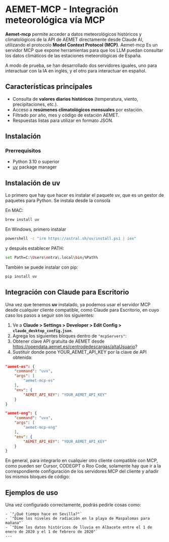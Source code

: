 
# AEMET-MCP - Integración meteorológica vía MCP

**Aemet-mcp** permite acceder a datos meteorológicos históricos y climatológicos de la API de AEMET directamente desde Claude AI, utilizando el protocolo **Model Context Protocol (MCP)**.
Aemet-mcp Es un servidor MCP que expone herramientas para que los LLM 
puedan consultar los datos climáticos de las estaciones meteorológicas de España.

A modo de prueba, se han desarrollado dos servidores iguales, uno para interactuar con la IA en inglés, 
y el otro para interactuar en español.

## Características principales

- Consulta de **valores diarios históricos** (temperatura, viento, precipitaciones, etc.).
- Acceso a **resúmenes climatológicos mensuales** por estación.
- Filtrado por año, mes y código de estación AEMET.
- Respuestas listas para utilizar en formato JSON.

## Instalación

### Prerrequisitos

- Python 3.10 o superior
- [uv](https://docs.astral.sh/uv/getting-started/installation/)  package manager

## Instalación de uv

Lo primero que hay que hacer es instalar el paquete uv, que es un gestor de paquetes para Python.
Se instala desde la consola

En MAC: 
```bash
brew install uv
```

En Windows, primero instalar
```bash
powershell -c "irm https://astral.sh/uv/install.ps1 | iex"
``` 

y después establecer PATH:
```bash
set Path=C:\Users\nntra\.local\bin;%Path%
``` 

También se puede instalar con pip:
```bash
pip install uv
``` 

## Integración con Claude para Escritorio

Una vez que tenemos **uv** instalado, ya podemos usar el servidor MCP desde cualquier cliente compatible, 
como Claude para Escritorio, en cuyo caso los pasos a seguir son los siguientes:

1. Ve a **Claude > Settings > Developer > Edit Config > `claude_desktop_config.json`**.
2. Agrega los siguientes bloques dentro de `"mcpServers"`:
3. Obtener clave API gratuita de AEMET desde https://opendata.aemet.es/centrodedescargas/altaUsuario?
4. Sustituir donde pone YOUR_AEMET_API_KEY por la clave de API obtenida:

```json
"aemet-es": {
    "command": "uvx",
    "args": [
        "aemet-mcp-es"
    ],
    "env": {
        "AEMET_API_KEY": "YOUR_AEMET_API_KEY"
    }
}

"aemet-eng": {
    "command": "uvx",
    "args": [
        "aemet-mcp-eng"
    ],
    "env": {
        "AEMET_API_KEY": "YOUR_AEMET_API_KEY"
    }
}
```
En general, para integrarlo en cualquier otro cliente compatible con MCP, como pueden ser Cursor, 
CODEGPT o Roo Code, solamente hay que ir a la correspondiente configuración de 
los servidores MCP del cliente y añadir los mismos bloques de código:


## Ejemplos de uso

Una vez configurado correctamente, podrás pedirle cosas como:
```
- `"¿Qué tiempo hace en Sevilla?"`
- `"Dime los niveles de radiación en la playa de Maspalomas para mañana"`
- `"Dime los datos históricos de lluvia en Albacete entre el 1 de enero de 2020 y el 1 de febrero de 2020"`
---
